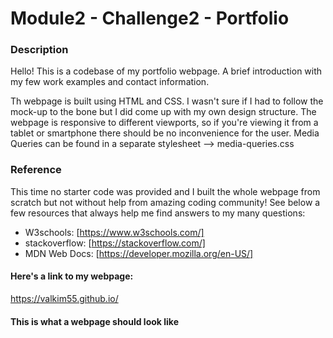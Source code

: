 # Module2 - Challenge2 - Portfolio
### Description
Hello! This is a codebase of my portfolio webpage. 
A brief introduction with my few work examples and contact information.

Th webpage is built using HTML and CSS.
I wasn't sure if I had to follow the mock-up to the bone but I did come up with my own design structure.
The webpage is responsive to different viewports, so if you're viewing it from a tablet or smartphone there should be no inconvenience for the user.
Media Queries can be found in a separate stylesheet --> media-queries.css


### Reference
This time no starter code was provided and I built the whole webpage from scratch but not without help from amazing coding community!
See below a few resources that always help me find answers to my many questions:
- W3schools: [https://www.w3schools.com/]
- stackoverflow: [https://stackoverflow.com/]
- MDN Web Docs: [https://developer.mozilla.org/en-US/]


#### Here's a link to my webpage:

https://valkim55.github.io/


#### This is what a webpage should look like